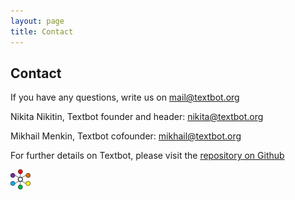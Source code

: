 ```yaml
---
layout: page
title: Contact
---
```

## Contact

If you have any questions, write us on [mail@textbot.org](mailto:mail@textbot.org)

Nikita Nikitin, Textbot founder and header: [nikita@textbot.org](mailto:nikita@textbot.org)

Mikhail Menkin, Textbot cofounder: [mikhail@textbot.org](mailto:mikhail@textbot.org)

For further details on Textbot, please visit the [repository on Github](https://github.com/Textbot/)

![Textbot](img/Textbot.png "Textbot Logo")

